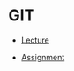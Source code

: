# GIT


- [Lecture](https://github.com/livecodingonline/Week-3-CLI-GIT/tree/master/git/lecture)

- [Assignment](https://github.com/livecodingonline/Week-3-CLI-GIT/tree/master/git/Assignment)
